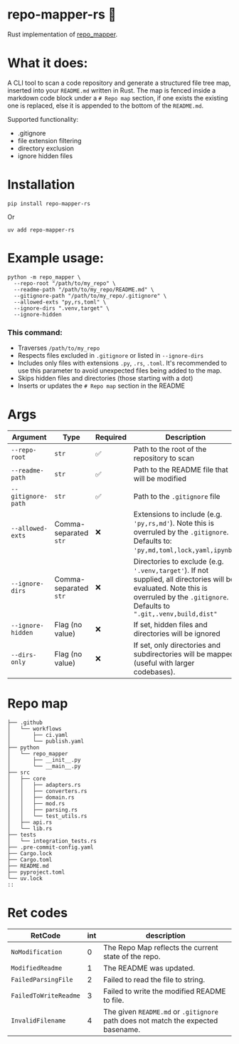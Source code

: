 # repo-mapper-rs 🦀
Rust implementation of [repo_mapper](https://github.com/second-ed/repo_mapper).

# What it does:
A CLI tool to scan a code repository and generate a structured file tree map, inserted into your `README.md` written in Rust.
The map is fenced inside a markdown code block under a `# Repo map` section, if one exists the existing one is replaced, else it is appended to the bottom of the `README.md`.

Supported functionality:
- .gitignore
- file extension filtering
- directory exclusion
- ignore hidden files

# Installation
```shell
pip install repo-mapper-rs
```
Or
```shell
uv add repo-mapper-rs
```

# Example usage:
```shell
python -m repo_mapper \
  --repo-root "/path/to/my_repo" \
  --readme-path "/path/to/my_repo/README.md" \
  --gitignore-path "/path/to/my_repo/.gitignore" \
  --allowed-exts "py,rs,toml" \
  --ignore-dirs ".venv,target" \
  --ignore-hidden
```
### This command:

- Traverses `/path/to/my_repo`
- Respects files excluded in `.gitignore` or listed in `--ignore-dirs`
- Includes only files with extensions `.py`, `.rs`, `.toml`. It's recommended to use this parameter to avoid unexpected files being added to the map.
- Skips hidden files and directories (those starting with a dot)
- Inserts or updates the `# Repo map` section in the README

# Args
| Argument           | Type                  | Required | Description                                          |
| ------------------ | --------------------- | -------- | ---------------------------------------------------- |
| `--repo-root`      | `str`                 | ✅    | Path to the root of the repository to scan           |
| `--readme-path`    | `str`                 | ✅    | Path to the README file that will be modified        |
| `--gitignore-path` | `str`                 | ✅    | Path to the `.gitignore` file                        |
| `--allowed-exts`   | Comma-separated `str` | ❌    | Extensions to include (e.g. `'py,rs,md'`). Note this is overruled by the `.gitignore`. Defaults to: `'py,md,toml,lock,yaml,ipynb'`.             |
| `--ignore-dirs`    | Comma-separated `str` | ❌    | Directories to exclude (e.g. `'.venv,target'`). If not supplied, all directories will be evaluated. Note this is overruled by the `.gitignore`. Defaults to `".git,.venv,build,dist"`         |
| `--ignore-hidden`  | Flag (no value)       | ❌     | If set, hidden files and directories will be ignored |
| `--dirs-only`  | Flag (no value)       | ❌     | If set, only directories and subdirectories will be mapped (useful with larger codebases). |

# Repo map
```
├── .github
│   └── workflows
│       ├── ci.yaml
│       └── publish.yaml
├── python
│   └── repo_mapper
│       ├── __init__.py
│       └── __main__.py
├── src
│   ├── core
│   │   ├── adapters.rs
│   │   ├── converters.rs
│   │   ├── domain.rs
│   │   ├── mod.rs
│   │   ├── parsing.rs
│   │   └── test_utils.rs
│   ├── api.rs
│   └── lib.rs
├── tests
│   └── integration_tests.rs
├── .pre-commit-config.yaml
├── Cargo.lock
├── Cargo.toml
├── README.md
├── pyproject.toml
└── uv.lock
::
```

# Ret codes
| RetCode               | int | description           |
| ----------------------| --- | --------------------- |
| `NoModification`      | 0   | The Repo Map reflects the current state of the repo. |
| `ModifiedReadme`      | 1   | The README was updated. |
| `FailedParsingFile`   | 2   | Failed to read the file to string. |
| `FailedToWriteReadme` | 3   | Failed to write the modified README to file. |
| `InvalidFilename`     | 4   | The given `README.md` or `.gitignore` path does not match the expected basename. |
